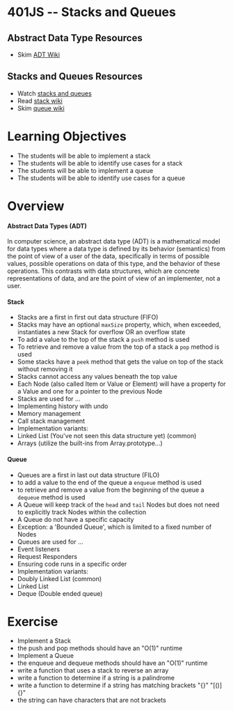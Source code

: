 401JS -- Stacks and Queues
================================

## Abstract Data Type Resources
* Skim [ADT Wiki]

## Stacks and Queues Resources
* Watch [stacks and queues]
* Read [stack wiki]
* Skim [queue wiki]

# Learning Objectives
* The students will be able to implement a stack
* The students will be able to identify use cases for a stack
* The students will be able to implement a queue
* The students will be able to identify use cases for a queue

# Overview
#### Abstract Data Types (ADT)
In computer science, an abstract data type (ADT) is a mathematical model for data types where a data type is defined by its behavior (semantics) from the point of view of a user of the data, specifically in terms of possible values, possible operations on data of this type, and the behavior of these operations. This contrasts with data structures, which are concrete representations of data, and are the point of view of an implementer, not a user. 

#### Stack
* Stacks are a first in first out data structure (FIFO)
* Stacks may have an optional `maxSize` property, which, when exceeded, instantiates a new Stack for overflow OR an overflow state  
* To add a value to the top of the stack a `push` method is used
* To retrieve and remove a value from the top of a stack a `pop` method is used
* Some stacks have a `peek` method that gets the value on top of the stack without removing it
* Stacks cannot access any values beneath the top value
* Each Node (also called Item or Value or Element) will have a property for a Value and one for a pointer to the previous Node
* Stacks are used for ...
 * Implementing history with undo
 * Memory management
 * Call stack management
* Implementation variants:
 * Linked List (You've not seen this data structure yet) (common)
 * Arrays (utilize the built-ins from Array.prototype...)

#### Queue
* Queues are a first in last out data structure (FILO)
* to add a value to the end of the queue a `enqueue` method is used
* to retrieve and remove a value from the beginning of the queue a `dequeue` method is used
* A Queue will keep track of the `head` and `tail` Nodes but does not need to explicitly track Nodes within the collection
* A Queue do not have a specific capacity
 * Exception: a 'Bounded Queue', which is limited to a fixed number of Nodes
* Queues are used for ...
 * Event listeners
 * Request Responders
 * Ensuring code runs in a specific order
* Implementation variants:
 * Doubly Linked List (common)
 * Linked List
 * Deque (Double ended queue)

# Exercise
* Implement a Stack
 * the push and pop methods should have an "O(1)" runtime
* Implement a Queue
 * the enqueue and dequeue methods should have an "O(1)" runtime
* write a function that uses a stack to reverse an array
* write a function to determine if a string is a palindrome
* write a function to determine if a string has matching brackets "{}[]()" "[()]{}"
 * the string can have characters that are not brackets

[stacks and queues]: https://www.youtube.com/watch?v=wjI1WNcIntg
[stack wiki]: https://en.wikipedia.org/wiki/Stack_(abstract_data_type)
[queue wiki]: https://en.wikipedia.org/wiki/Queue_(abstract_data_type)
[ADT Wiki]: https://en.wikipedia.org/wiki/Abstract_data_type
